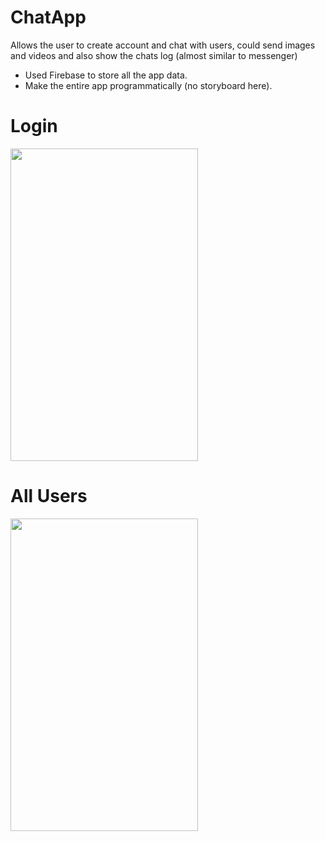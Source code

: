 # ChatApp
Allows the user to create account and chat with users, could send images and videos and also show the chats log (almost similar to messenger)

- Used Firebase to store all the app data.
- Make the entire app programmatically (no storyboard here).

# Login
<img src="https://user-images.githubusercontent.com/53533148/75493332-7dcbbc00-596e-11ea-81a6-529cf0efb0dc.png" width="300" height="500">

# All Users
<img src="https://user-images.githubusercontent.com/53533148/75494148-6d1c4580-5970-11ea-9f85-7c009701aa70.png" width="300" height="500">

